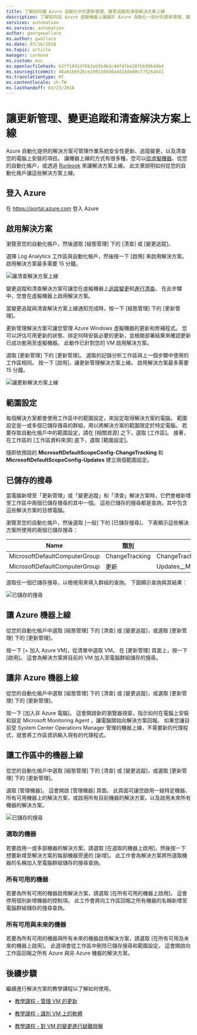 ```yaml
---
title: 了解如何讓 Azure 自動化中的更新管理、變更追蹤和清查解決方案上線
description: 了解如何在 Azure 虛擬機器上讓屬於 Azure 自動化一部分的更新管理、變更追蹤和清查解決方案上線
services: automation
ms.service: automation
author: georgewallace
ms.author: gwallace
ms.date: 03/16/2018
ms.topic: article
manager: carmonm
ms.custom: mvc
ms.openlocfilehash: b3ff1991d76b3ab5b4b3c44f4fbe28fbb986d4bd
ms.sourcegitcommit: 48ab1b6526ce290316b9da4d18de00c77526a541
ms.translationtype: HT
ms.contentlocale: zh-TW
ms.lasthandoff: 03/23/2018
---
```

# <a name="onboard-update-management-change-tracking-and-inventory-solutions"></a>讓更新管理、變更追蹤和清查解決方案上線

Azure 自動化提供的解決方案可管理作業系統安全性更新、追蹤變更，以及清查您的電腦上安裝的項目。 讓機器上線的方式有很多種，您可以[從虛擬機器](automation-onboard-solutions-from-vm.md)、從您的自動化帳戶，或透過 [Runbook](automation-onboard-solutions.md) 來讓解決方案上線。 此文章說明如何從您的自動化帳戶讓這些解決方案上線。

## <a name="log-in-to-azure"></a>登入 Azure

在 https://portal.azure.com 登入 Azure

## <a name="enable-solutions"></a>啟用解決方案

瀏覽至您的自動化帳戶，然後選取 [組態管理] 下的 [清查] 或 [變更追蹤]。

選擇 Log Analytics 工作區與自動化帳戶，然後按一下 [啟用] 來啟用解決方案。 啟用解決方案最多需要 15 分鐘。

![讓清查解決方案上線](media/automation-onboard-solutions-from-automation-account/onboardsolutions.png)

變更追蹤和清查解決方案可讓您在虛擬機器上[追蹤變更](automation-vm-change-tracking.md)和[進行清查](automation-vm-inventory.md)。 在此步驟中，您會在虛擬機器上啟用解決方案。

當變更追蹤與清查解決方案上線通知完成時，按一下 [組態管理] 下的 [更新管理]。

更新管理解決方案可讓您管理 Azure Windows 虛擬機器的更新和修補程式。 您可以評估可用更新的狀態、排定何時安裝必要的更新，並檢閱部署結果來確認更新已成功套用至虛擬機器。 此動作已針對您的 VM 啟用解決方案。

選取 [更新管理] 下的 [更新管理]。 選取的記錄分析工作區與上一個步驟中使用的工作區相同。 按一下 [啟用]，讓更新管理解決方案上線。 啟用解決方案最多需要 15 分鐘。

![讓更新解決方案上線](media/automation-onboard-solutions-from-automation-account/onboardsolutions2.png)

## <a name="scope-configuration"></a>範圍設定

每個解決方案都會使用工作區中的範圍設定，來設定取得解決方案的電腦。 範圍設定是一或多個已儲存搜尋的群組，用以將解決方案的範圍限定於特定電腦。 若要存取自動化帳戶中的範圍設定，請在 [相關資源] 之下，選取 [工作區]。 接著，在工作區的 [工作區資料來源] 底下，選取 [範圍設定]。

隨即依預設的 **MicrosoftDefaultScopeConfig-ChangeTracking** 和 **MicrosoftDefaultScopeConfig-Updates** 建立兩個範圍設定。

## <a name="saved-searches"></a>已儲存的搜尋

當電腦新增至「更新管理」或「變更追蹤」和「清查」解決方案時，它們會被新增至工作區中兩個已儲存搜尋的其中一個。 這些已儲存的搜尋都是查詢，其中包含這些解決方案的目標電腦。

瀏覽至您的自動化帳戶，然後選取 [一般] 下的 [已儲存搜尋]。 下表顯示這些解決方案所使用的兩個已儲存搜尋：

|Name     |類別  |Alias  |
|---------|---------|---------|
|MicrosoftDefaultComputerGroup     |  ChangeTracking       | ChangeTracking__MicrosoftDefaultComputerGroup        |
|MicrosoftDefaultComputerGroup     | 更新        | Updates__MicrosoftDefaultComputerGroup         |

選取任一個已儲存搜尋，以檢視用來填入群組的查詢。 下圖顯示查詢與其結果：

![已儲存的搜尋](media/automation-onboard-solutions-from-automation-account/savedsearch.png)

## <a name="onboard-an-azure-machine"></a>讓 Azure 機器上線

從您的自動化帳戶中選取 [組態管理] 下的 [清查] 或 [變更追蹤]，或選取 [更新管理] 下的 [更新管理]。

按一下 [+ 加入 Azure VM]，從清單中選取 VM。 在 [更新管理] 頁面上，按一下 [啟用]。 這會為解決方案將目前的 VM 加入至電腦群組儲存的搜尋。

## <a name="onboard-a-non-azure-machine"></a>讓非 Azure 機器上線

從您的自動化帳戶中選取 [組態管理] 下的 [清查] 或 [變更追蹤]，或選取 [更新管理] 下的 [更新管理]。

按一下 [加入非 Azure 電腦]。 這會開啟新的瀏覽器視窗，指示如何在電腦上安裝和設定 Microsoft Monitoring Agent ，讓電腦開始向解決方案回報。 如果您讓目前受 System Center Operations Manager 管理的機器上線，不需要新的代理程式，就會將工作區資訊輸入現有的代理程式。

## <a name="onboard-machines-in-the-workspace"></a>讓工作區中的機器上線

從您的自動化帳戶中選取 [組態管理] 下的 [清查] 或 [變更追蹤]，或選取 [更新管理] 下的 [更新管理]。

選取 [管理機器]。 這會開啟 [管理機器] 頁面。 此頁面可讓您啟用一組特定機器、所有可用機器上的解決方案，或啟用所有目前機器的解決方案，以及啟用未來所有機器的解決方案。

![已儲存的搜尋](media/automation-onboard-solutions-from-automation-account/managemachines.png)

### <a name="selected-machines"></a>選取的機器

若要啟用一或多部機器的解決方案，請選取 [在選取的機器上啟用]，然後按一下想要新增至解決方案的每部機器旁邊的 [新增]。 此工作會為解決方案將所選取機器的名稱加入至電腦群組儲存的搜尋查詢。

### <a name="all-available-machines"></a>所有可用的機器

若要為所有可用的機器啟用解決方案，請選取 [在所有可用的機器上啟用]。 這會停用個別新增機器的控制項。 此工作會將向工作區回報之所有機器的名稱新增至電腦群組儲存的搜尋查詢。

### <a name="all-available-and-future-machines"></a>所有可用與未來的機器

若要為所有可用的機器與所有未來的機器啟用解決方案，請選取 [在所有可用及未來的機器上啟用]。 此選項會從工作區中刪除已儲存搜尋和範圍設定。 這會開啟向工作區回報之所有 Azure 與非 Azure 機器的解決方案。

## <a name="next-steps"></a>後續步驟

繼續進行解決方案的教學課程以了解如何使用。

* [教學課程 - 管理 VM 的更新](automation-tutorial-update-management.md)

* [教學課程 - 識別 VM 上的軟體](automation-tutorial-installed-software.md)

* [教學課程 - 對 VM 的變更進行疑難排解](automation-tutorial-troubleshoot-changes.md)